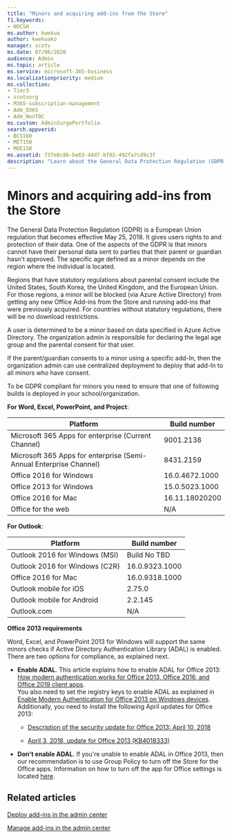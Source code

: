 ```yaml
---
title: "Minors and acquiring add-ins from the Store"
f1.keywords:
- NOCSH
ms.author: kwekua
author: kwekuako
manager: scotv
ms.date: 07/06/2020
audience: Admin
ms.topic: article
ms.service: microsoft-365-business
ms.localizationpriority: medium
ms.collection:
- Tier3
- scotvorg
- M365-subscription-management
- Adm_O365
- Adm_NonTOC
ms.custom: AdminSurgePortfolio
search.appverid:
- BCS160
- MET150
- MOE150
ms.assetid: 737e8c86-be63-44d7-bf02-492fa7cd9c3f
description: "Learn about the General Data Protection Regulation (GDPR) regulations that govern the personal data of minors."
---
```


# Minors and acquiring add-ins from the Store

The General Data Protection Regulation (GDPR) is a European Union regulation that becomes effective May 25, 2018. It gives users rights to and protection of their data. One of the aspects of the GDPR is that minors cannot have their personal data sent to parties that their parent or guardian hasn't approved. The specific age defined as a minor depends on the region where the individual is located.

Regions that have statutory regulations about parental consent include the United States, South Korea, the United Kingdom, and the European Union. For those regions, a minor will be blocked (via Azure Active Directory) from getting any new Office Add-ins from the Store and running add-ins that were previously acquired. For countries without statutory regulations, there will be no download restrictions.

A user is determined to be a minor based on data specified in Azure Active Directory. The organization admin is responsible for declaring the legal age group and the parental consent for that user.

If the parent/guardian consents to a minor using a specific add-In, then the organization admin can use centralized deployment to deploy that add-In to all minors who have consent.

To be GDPR compliant for minors you need to ensure that one of following builds is deployed in your school/organization.

 **For Word, Excel, PowerPoint, and Project**:

|Platform|Build number|
|---|---|
|Microsoft 365 Apps for enterprise (Current Channel)|9001.2138|
|Microsoft 365 Apps for enterprise (Semi-Annual Enterprise Channel)|8431.2159|
|Office 2016 for Windows|16.0.4672.1000|
|Office 2013 for Windows|15.0.5023.1000|
|Office 2016 for Mac|16.11.18020200|
|Office for the web|N/A|

 **For Outlook**:

|Platform|Build number|
|---|---|
|Outlook 2016 for Windows (MSI)|Build No TBD|
|Outlook 2016 for Windows (C2R)|16.0.9323.1000|
|Office 2016 for Mac|16.0.9318.1000|
|Outlook mobile for iOS|2.75.0|
|Outlook mobile for Android|2.2.145|
|Outlook.com|N/A|

 **Office 2013 requirements**

Word, Excel, and PowerPoint 2013 for Windows will support the same minors checks if Active Directory Authentication Library (ADAL) is enabled. There are two options for compliance, as explained next.

- **Enable ADAL**. This article explains how to enable ADAL for Office 2013: [How modern authentication works for Office 2013, Office 2016, and Office 2019 client apps](../../enterprise/modern-auth-for-office-2013-and-2016.md).<br/>You also need to set the registry keys to enable ADAL as explained in [Enable Modern Authentication for Office 2013 on Windows devices](../security-and-compliance/enable-modern-authentication.md).<br/>Additionally, you need to install the following April updates for Office 2013:

  - [Description of the security update for Office 2013: April 10, 2018](https://support.microsoft.com/help/4018330/description-of-the-security-update-for-office-2013-april-10-2018)

  - [April 3, 2018, update for Office 2013 (KB4018333)](https://support.microsoft.com/help/4018333/april-3-2018-update-for-office-2013-kb4018333)

- **Don't enable ADAL**. If you're unable to enable ADAL in Office 2013, then our recommendation is to use Group Policy to turn off the Store for the Office apps. Information on how to turn off the app for Office settings is located [here](/previous-versions/office/office-2013-resource-kit/cc178992(v=office.15)).

## Related articles

[Deploy add-ins in the admin center](./manage-deployment-of-add-ins.md)

[Manage add-ins in the admin center](./manage-addins-in-the-admin-center.md)
